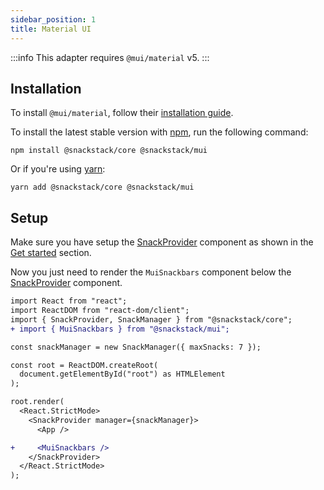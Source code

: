 ```yaml
---
sidebar_position: 1
title: Material UI
---
```


:::info
This adapter requires `@mui/material` v5.
:::

<!-- todo: interactive examples -->

## Installation

To install `@mui/material`, follow their [installation guide](https://mui.com/material-ui/getting-started/installation/).

To install the latest stable version with [npm](https://www.npmjs.com/get-npm), run the following command:

```
npm install @snackstack/core @snackstack/mui
```

Or if you're using [yarn](https://classic.yarnpkg.com/docs/install/):

```
yarn add @snackstack/core @snackstack/mui
```

## Setup

Make sure you have setup the [SnackProvider](/docs/api-reference/components/SnackProvider.md) component as shown in the [Get started](/docs/get-started.md) section.

Now you just need to render the `MuiSnackbars` component below the [SnackProvider](/docs/api-reference/components/SnackProvider.md) component.

```diff
import React from "react";
import ReactDOM from "react-dom/client";
import { SnackProvider, SnackManager } from "@snackstack/core";
+ import { MuiSnackbars } from "@snackstack/mui";

const snackManager = new SnackManager({ maxSnacks: 7 });

const root = ReactDOM.createRoot(
  document.getElementById("root") as HTMLElement
);

root.render(
  <React.StrictMode>
    <SnackProvider manager={snackManager}>
      <App />

+     <MuiSnackbars />
    </SnackProvider>
  </React.StrictMode>
);
```
